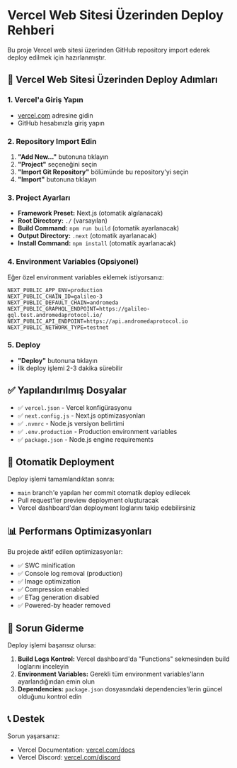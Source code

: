# Vercel Web Sitesi Üzerinden Deploy Rehberi

Bu proje Vercel web sitesi üzerinden GitHub repository import ederek deploy edilmek için hazırlanmıştır.

## 🚀 Vercel Web Sitesi Üzerinden Deploy Adımları

### 1. Vercel'a Giriş Yapın
- [vercel.com](https://vercel.com) adresine gidin
- GitHub hesabınızla giriş yapın

### 2. Repository Import Edin
1. **"Add New..."** butonuna tıklayın
2. **"Project"** seçeneğini seçin
3. **"Import Git Repository"** bölümünde bu repository'yi seçin
4. **"Import"** butonuna tıklayın

### 3. Project Ayarları
- **Framework Preset:** Next.js (otomatik algılanacak)
- **Root Directory:** `./` (varsayılan)
- **Build Command:** `npm run build` (otomatik ayarlanacak)
- **Output Directory:** `.next` (otomatik ayarlanacak)
- **Install Command:** `npm install` (otomatik ayarlanacak)

### 4. Environment Variables (Opsiyonel)
Eğer özel environment variables eklemek istiyorsanız:

```
NEXT_PUBLIC_APP_ENV=production
NEXT_PUBLIC_CHAIN_ID=galileo-3
NEXT_PUBLIC_DEFAULT_CHAIN=andromeda
NEXT_PUBLIC_GRAPHQL_ENDPOINT=https://galileo-gql.test.andromedaprotocol.io/
NEXT_PUBLIC_API_ENDPOINT=https://api.andromedaprotocol.io
NEXT_PUBLIC_NETWORK_TYPE=testnet
```

### 5. Deploy
- **"Deploy"** butonuna tıklayın
- İlk deploy işlemi 2-3 dakika sürebilir

## ✅ Yapılandırılmış Dosyalar

- ✅ `vercel.json` - Vercel konfigürasyonu
- ✅ `next.config.js` - Next.js optimizasyonları
- ✅ `.nvmrc` - Node.js versiyon belirtimi
- ✅ `.env.production` - Production environment variables
- ✅ `package.json` - Node.js engine requirements

## 🔄 Otomatik Deployment

Deploy işlemi tamamlandıktan sonra:
- `main` branch'e yapılan her commit otomatik deploy edilecek
- Pull request'ler preview deployment oluşturacak
- Vercel dashboard'dan deployment loglarını takip edebilirsiniz

## 📊 Performans Optimizasyonları

Bu projede aktif edilen optimizasyonlar:
- ✅ SWC minification
- ✅ Console log removal (production)
- ✅ Image optimization
- ✅ Compression enabled
- ✅ ETag generation disabled
- ✅ Powered-by header removed

## 🐛 Sorun Giderme

Deploy işlemi başarısız olursa:

1. **Build Logs Kontrol:** Vercel dashboard'da "Functions" sekmesinden build loglarını inceleyin
2. **Environment Variables:** Gerekli tüm environment variables'ların ayarlandığından emin olun
3. **Dependencies:** `package.json` dosyasındaki dependencies'lerin güncel olduğunu kontrol edin

## 📞 Destek

Sorun yaşarsanız:
- Vercel Documentation: [vercel.com/docs](https://vercel.com/docs)
- Vercel Discord: [vercel.com/discord](https://vercel.com/discord)
